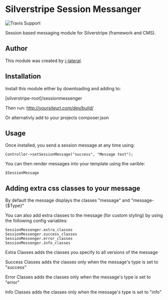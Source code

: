 Silverstripe Session Messanger
==============================

![Travis Support](https://travis-ci.org/i-lateral/silverstripe-sessionmessenger.svg?branch=master)

Session based messaging module for Silverstripe (framework and CMS).

## Author
This module was created by [i-lateral](http://www.i-lateral.com).

## Installation
Install this module either by downloading and adding to:

[silverstripe-root]/sessionmessenger

Then run: http://yoursiteurl.com/dev/build/

Or alternativly add to your projects composer.json

## Usage
Once installed, you send a session message at any time using:

    Controller->setSessionMessage("success", "Message text");

You can then render messages into your template using the varible:

    $SessionMessage

## Adding extra css classes to your message

By default the message displays the classes "message" and "message-{$Type}"

You can also add extra classes to the message (for custom styling) by
using the following config variables:

    SessionMessenger.extra_classes
    SessionMessenger.success_classes
    SessionMessenger.error_classes
    SessionMessenger.info_classes

Extra Classes adds the classes you specify to all versions of the message

Success Classes adds the classes only when the message's type is set to "success"

Error Classes adds the classes only when the message's type is set to "error"

Info Classes adds the classes only when the message's type is set to "info"
